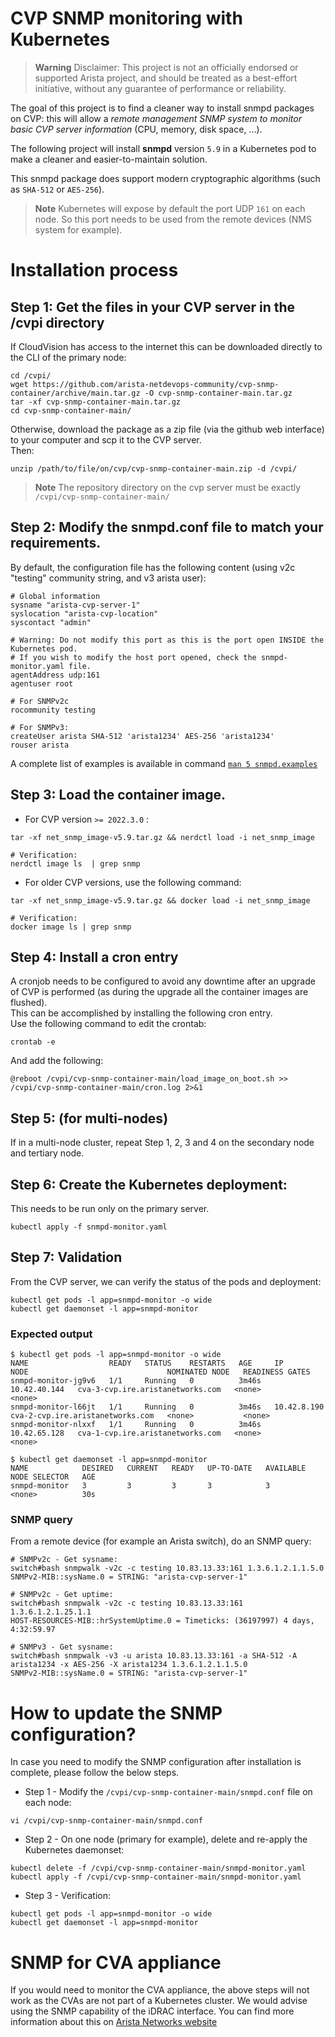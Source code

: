 # CVP SNMP monitoring with Kubernetes

> **Warning**
> Disclaimer: This project is not an officially endorsed or supported Arista project, and should be treated as a best-effort initiative, without any guarantee of performance or reliability.

The goal of this project is to find a cleaner way to install snmpd packages on CVP: this will allow a _remote management SNMP system to monitor basic CVP server information_ (CPU, memory, disk space, ...).

The following project will install **snmpd** version `5.9` in a Kubernetes pod to make a cleaner and easier-to-maintain solution. 

This snmpd package does support modern cryptographic algorithms (such as `SHA-512` or `AES-256`).

> **Note**
>  Kubernetes will expose by default the port UDP `161` on each node. So this port needs to be used from the remote devices (NMS system for example).

# Installation process

## Step 1: Get the files in your CVP server in the /cvpi directory

If CloudVision has access to the internet this can be downloaded directly to the CLI of the primary node:

```shell
cd /cvpi/
wget https://github.com/arista-netdevops-community/cvp-snmp-container/archive/main.tar.gz -O cvp-snmp-container-main.tar.gz
tar -xf cvp-snmp-container-main.tar.gz
cd cvp-snmp-container-main/
```

Otherwise, download the package as a zip file (via the github web interface) to your computer and scp it to the CVP server.  
Then:
```
unzip /path/to/file/on/cvp/cvp-snmp-container-main.zip -d /cvpi/
```
> **Note**
>  The repository directory on the cvp server must be exactly `/cvpi/cvp-snmp-container-main/`


## Step 2: Modify the snmpd.conf file to match your requirements.  

By default, the configuration file has the following content (using v2c "testing" community string, and v3 arista user): 

```text
# Global information
sysname "arista-cvp-server-1"
syslocation "arista-cvp-location"
syscontact "admin"

# Warning: Do not modify this port as this is the port open INSIDE the Kubernetes pod. 
# If you wish to modify the host port opened, check the snmpd-monitor.yaml file.
agentAddress udp:161
agentuser root

# For SNMPv2c
rocommunity testing

# For SNMPv3:
createUser arista SHA-512 'arista1234' AES-256 'arista1234'
rouser arista
```

A complete list of examples is available in command [`man 5 snmpd.examples`](https://linux.die.net/man/5/snmpd.examples)


## Step 3: Load the container image.

- For CVP version `>= 2022.3.0` :

```shell
tar -xf net_snmp_image-v5.9.tar.gz && nerdctl load -i net_snmp_image 

# Verification: 
nerdctl image ls  | grep snmp
```

- For older CVP versions, use the following command:

```shell
tar -xf net_snmp_image-v5.9.tar.gz && docker load -i net_snmp_image

# Verification:
docker image ls | grep snmp
```

## Step 4: Install a cron entry

A cronjob needs to be configured to avoid any downtime after an upgrade of CVP is performed (as during the upgrade all the container images are flushed).  
This can be accomplished by installing the following cron entry.  
Use the following command to edit the crontab:

```shell
crontab -e
```

And add the following:

```shell
@reboot /cvpi/cvp-snmp-container-main/load_image_on_boot.sh >> /cvpi/cvp-snmp-container-main/cron.log 2>&1
```

## Step 5: (for multi-nodes)

If in a multi-node cluster, repeat Step 1, 2, 3 and 4 on the secondary node and tertiary node.

## Step 6: Create the Kubernetes deployment:

This needs to be run only on the primary server.

```shell
kubectl apply -f snmpd-monitor.yaml
```

## Step 7: Validation

From the CVP server, we can verify the status of the pods and deployment:

```shell
kubectl get pods -l app=snmpd-monitor -o wide 
kubectl get daemonset -l app=snmpd-monitor
```

### Expected output

```shell
$ kubectl get pods -l app=snmpd-monitor -o wide 
NAME                  READY   STATUS    RESTARTS   AGE     IP             NODE                               NOMINATED NODE   READINESS GATES
snmpd-monitor-jg9v6   1/1     Running   0          3m46s   10.42.40.144   cva-3-cvp.ire.aristanetworks.com   <none>           <none>
snmpd-monitor-l66jt   1/1     Running   0          3m46s   10.42.8.190    cva-2-cvp.ire.aristanetworks.com   <none>           <none>
snmpd-monitor-nlxxf   1/1     Running   0          3m46s   10.42.65.128   cva-1-cvp.ire.aristanetworks.com   <none>           <none>

$ kubectl get daemonset -l app=snmpd-monitor
NAME            DESIRED   CURRENT   READY   UP-TO-DATE   AVAILABLE   NODE SELECTOR   AGE
snmpd-monitor   3         3         3       3            3           <none>          30s
```

### SNMP query

From a remote device (for example an Arista switch), do an SNMP query:

```shell
# SNMPv2c - Get sysname:
switch#bash snmpwalk -v2c -c testing 10.83.13.33:161 1.3.6.1.2.1.1.5.0
SNMPv2-MIB::sysName.0 = STRING: "arista-cvp-server-1"

# SNMPv2c - Get uptime:
switch#bash snmpwalk -v2c -c testing 10.83.13.33:161 1.3.6.1.2.1.25.1.1
HOST-RESOURCES-MIB::hrSystemUptime.0 = Timeticks: (36197997) 4 days, 4:32:59.97

# SNMPv3 - Get sysname: 
switch#bash snmpwalk -v3 -u arista 10.83.13.33:161 -a SHA-512 -A arista1234 -x AES-256 -X arista1234 1.3.6.1.2.1.1.5.0
SNMPv2-MIB::sysName.0 = STRING: "arista-cvp-server-1"
```

# How to update the SNMP configuration?

In case you need to modify the SNMP configuration after installation is complete, please follow the below steps.   

- Step 1 - Modify the `/cvpi/cvp-snmp-container-main/snmpd.conf` file on each node:

```shell
vi /cvpi/cvp-snmp-container-main/snmpd.conf
```

- Step 2 - On one node (primary for example), delete and re-apply the Kubernetes daemonset:

```shell
kubectl delete -f /cvpi/cvp-snmp-container-main/snmpd-monitor.yaml
kubectl apply -f /cvpi/cvp-snmp-container-main/snmpd-monitor.yaml
```

- Step 3 - Verification:

```shell
kubectl get pods -l app=snmpd-monitor -o wide 
kubectl get daemonset -l app=snmpd-monitor
```

# SNMP for CVA appliance

If you would need to monitor the CVA appliance, the above steps will not work as the CVAs are not part of a Kubernetes cluster.
We would advise using the SNMP capability of the iDRAC interface. 
You can find more information about this on [Arista Networks website](https://www.arista.com/en/qsg-cva-200cv-250cv/cva-200cv-250cv-snmp-monitoring-support)
